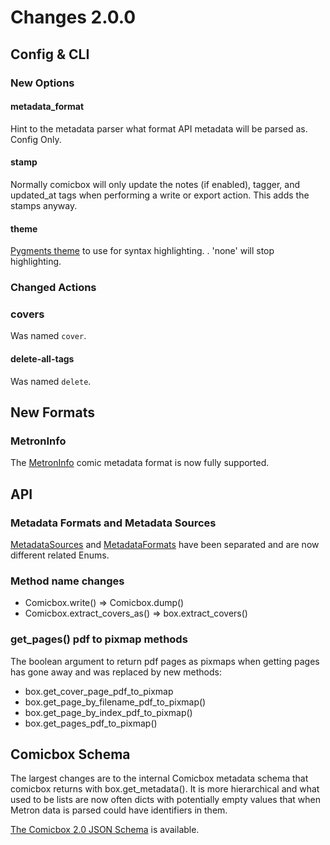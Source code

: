 # Changes 2.0.0

## Config & CLI

### New Options

#### metadata_format

Hint to the metadata parser what format API metadata will be parsed as. Config
Only.

#### stamp

Normally comicbox will only update the notes (if enabled), tagger, and
updated_at tags when performing a write or export action. This adds the stamps
anyway.

#### theme

[Pygments theme](https://pygments.org/styles/) to use for syntax highlighting. .
'none' will stop highlighting.

### Changed Actions

### covers

Was named `cover`.

#### delete-all-tags

Was named `delete`.

## New Formats

### MetronInfo

The [MetronInfo](https://metron-project.github.io/docs/category/metroninfo)
comic metadata format is now fully supported.

## API

### Metadata Formats and Metadata Sources

[MetadataSources](comicbox/sources.py) and
[MetadataFormats](comicbox/formats.py) have been separated and are now different
related Enums.

### Method name changes

- Comicbox.write() => Comicbox.dump() 
- Comicbox.extract_covers_as() => box.extract_covers()

### get_pages() pdf to pixmap methods

The boolean argument to return pdf pages as pixmaps when getting pages has gone
away and was replaced by new methods:

- box.get_cover_page_pdf_to_pixmap
- box.get_page_by_filename_pdf_to_pixmap()
- box.get_page_by_index_pdf_to_pixmap()
- box.get_pages_pdf_to_pixmap()

## Comicbox Schema

The largest changes are to the internal Comicbox metadata schema that comicbox
returns with box.get_metadata(). It is more hierarchical and what used to be
lists are now often dicts with potentially empty values that when Metron data is
parsed could have identifiers in them.

[The Comicbox 2.0 JSON Schema](https://github.com/ajslater/comicbox/tree/main/comicbox/schemas/v2.0/)
is available.
